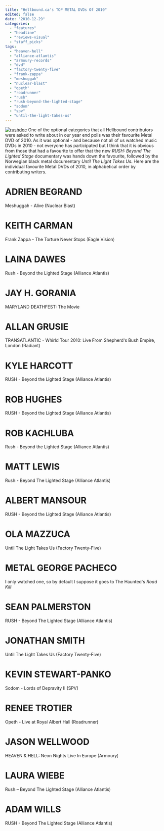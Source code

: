 ```yaml
---
title: "Hellbound.ca's TOP METAL DVDs Of 2010"
edited: false
date: "2010-12-29"
categories:
  - "features"
  - "headline"
  - "reviews-visual"
  - "staff_picks"
tags:
  - "heaven-hell"
  - "alliance-atlantis"
  - "armoury-records"
  - "dvd"
  - "factory-twenty-five"
  - "frank-zappa"
  - "meshuggah"
  - "nuclear-blast"
  - "opeth"
  - "roadrunner"
  - "rush"
  - "rush-beyond-the-lighted-stage"
  - "sodom"
  - "spv"
  - "until-the-light-takes-us"
---
```


[![](http://www.hellbound.ca/wp-content/uploads/2010/07/rushdoc.jpg "rushdoc")](http://www.hellbound.ca/wp-content/uploads/2010/07/rushdoc.jpg) One of the optional categories that all Hellbound contributors were asked to write about in our year end polls was their favourite Metal DVD of 2010. As it was optional - and because not all of us watched music DVDs in 2010 - not everyone has participated but I think that it is obvious from those that had a favourite to offer that the new _RUSH: Beyond The Lighted Stage_ documentary was hands down the favourite, followed by the Norwegian black metal documentary _Until The Light Takes Us_. Here are the individual favourite Metal DVDs of 2010, in alphabetical order by contributing writers.

# ADRIEN BEGRAND

Meshuggah - Alive (Nuclear Blast)

# KEITH CARMAN

Frank Zappa - The Torture Never Stops (Eagle Vision)

# LAINA DAWES

Rush - Beyond the Lighted Stage (Alliance Atlantis)

# JAY H. GORANIA

MARYLAND DEATHFEST: The Movie

# ALLAN GRUSIE

TRANSATLANTIC - Whirld Tour 2010: Live From Shepherd's Bush Empire, London (Radiant)

# KYLE HARCOTT

RUSH - Beyond the Lighted Stage (Alliance Atlantis)

# ROB HUGHES

RUSH - Beyond the Lighted Stage (Alliance Atlantis)

# ROB KACHLUBA

Rush - Beyond the Lighted Stage (Alliance Atlantis)

# MATT LEWIS

Rush - Beyond The Lighted Stage (Alliance Atlantis)

# ALBERT MANSOUR

RUSH - Beyond the Lighted Stage (Alliance Atlantis)

# OLA MAZZUCA

Until The Light Takes Us (Factory Twenty-Five)

# METAL GEORGE PACHECO

I only watched one, so by default I suppose it goes to The Haunted's _Road Kill_

# SEAN PALMERSTON

RUSH - Beyond The Lighted Stage (Alliance Atlantis)

# JONATHAN SMITH

Until The Light Takes Us (Factory Twenty-Five)

# KEVIN STEWART-PANKO

Sodom - Lords of Depravity II (SPV)

# RENEE TROTIER

Opeth - Live at Royal Albert Hall (Roadrunner)

# JASON WELLWOOD

HEAVEN & HELL: Neon Nights Live In Europe (Armoury)

# LAURA WIEBE

Rush – Beyond The Lighted Stage (Alliance Atlantis)

# ADAM WILLS

RUSH - Beyond The Lighted Stage (Alliance Atlantis)
